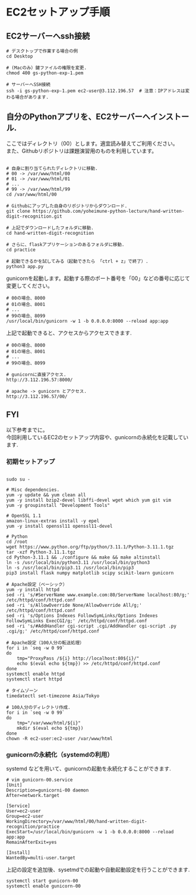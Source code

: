 # EC2セットアップ手順

## EC2サーバーへssh接続
```shell
# デスクトップで作業する場合の例
cd Desktop

# (Macのみ）鍵ファイルの権限を変更.
chmod 400 gs-python-exp-1.pem

# サーバーへSSH接続
ssh -i gs-python-exp-1.pem ec2-user@3.112.196.57  # 注意：IPアドレスは変わる場合があります.
```

## 自分のPythonアプリを、EC2サーバーへインストール.
ここではディレクトリ（00）とします。適宜読み替えてご利用ください。  
また、Githubリポジトリは課題演習用のものを利用しています。
```shell

# 自身に割り当てられたディレクトリに移動.
# 00 -> /var/www/html/00
# 01 -> /var/www/html/01
# ...
# 99 -> /var/www/html/99
cd /var/www/html/00

# Githubにアップした自身のリポジトリからダウンロード.
git clone https://github.com/yoheimune-python-lecture/hand-written-digit-recognition.git

# 上記でダウンロードしたフォルダに移動.
cd hand-written-digit-recognition

# さらに、flaskアプリケーションのあるフォルダに移動.
cd practice

# 起動できるかを試してみる（起動できたら 「ctrl + z」で終了）.
python3 app.py
```

gunicornを起動します。起動する際のポート番号を「00」などの番号に応じて変更してください。
```shell
# 00の場合、8000
# 01の場合、8001
# ...
# 99の場合、8099
/usr/local/bin/gunicorn -w 1 -b 0.0.0.0:8000 --reload app:app
```
上記で起動できると、アクセスからアクセスできます.
```text
# 00の場合、8000
# 01の場合、8001
# ...
# 99の場合、8099

# gunicornに直接アクセス.
http://3.112.196.57:8000/

# apache -> gunicorn とアクセス.
http://3.112.196.57/00/
```

## FYI
以下参考までに。  
今回利用しているEC2のセットアップ内容や、gunicornの永続化を記載しています.

### 初期セットアップ
```shell

sudo su -

# Misc dependencies.
yum -y update && yum clean all
yum -y install bzip2-devel libffi-devel wget which yum git vim
yum -y groupinstall "Development Tools"

# OpenSSL 1.1
amazon-linux-extras install -y epel
yum -y install openssl11 openssl11-devel

# Python
cd /root
wget https://www.python.org/ftp/python/3.11.1/Python-3.11.1.tgz
tar -xzf Python-3.11.1.tgz
cd Python-3.11.1 && ./configure && make && make altinstall
ln -s /usr/local/bin/python3.11 /usr/local/bin/python3
ln -s /usr/local/bin/pip3.11 /usr/local/bin/pip3
pip3 install flask numpy matplotlib scipy scikit-learn gunicorn

# Apache設定（ベーシック）
yum -y install httpd
sed -ri 's/#ServerName www.example.com:80/ServerName localhost:80/g;' /etc/httpd/conf/httpd.conf
sed -ri 's/AllowOverride None/AllowOverride All/g;' /etc/httpd/conf/httpd.conf
sed -ri 's/Options Indexes FollowSymLinks/Options Indexes FollowSymLinks ExecCGI/g;' /etc/httpd/conf/httpd.conf
sed -ri 's/#AddHandler cgi-script .cgi/AddHandler cgi-script .py .cgi/g;' /etc/httpd/conf/httpd.conf

# Apache設定（100人分の転送処理）
for i in `seq -w 0 99`
do
    tmp="ProxyPass /${i} http://localhost:80${i}/"
    echo $(eval echo ${tmp}) >> /etc/httpd/conf/httpd.conf
done
systemctl enable httpd
systemctl start httpd

# タイムゾーン
timedatectl set-timezone Asia/Tokyo

# 100人分のディレクトリ作成.
for i in `seq -w 0 99`
do
    tmp="/var/www/html/${i}"
    mkdir $(eval echo ${tmp})
done
chown -R ec2-user:ec2-user /var/www/html
```


### gunicornの永続化（systemdの利用）
systemd などを用いて、gunicornの起動を永続化することができます.
```shell
# vim gunicorn-00.service
[Unit]
Description=gunicorni-00 daemon
After=network.target

[Service]
User=ec2-user
Group=ec2-user
WorkingDirectory=/var/www/html/00/hand-written-digit-recognition/practice
ExecStart=/usr/local/bin/gunicorn -w 1 -b 0.0.0.0:8000 --reload app:app
RemainAfterExit=yes

[Install]
WantedBy=multi-user.target
```
上記の設定を追加後、sysetmdでの起動や自動起動設定を行うことができます.
```shell
systemctl start gunicorn-00
systemctl enable gunicorn-00
```


